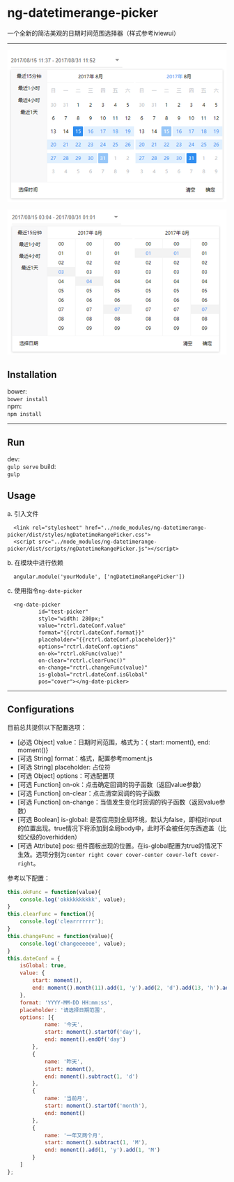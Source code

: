 **ng-datetimerange-picker**
===================
一个全新的简洁美观的日期时间范围选择器（样式参考iviewui）

----------

![日期选择](./screenshots/date-pick.png)

![时间选择](./screenshots/time-pick.png)

Installation
-------------
bower:  
`bower install`  
npm:  
`npm install`

----------

Run
-------------
dev:  
`gulp serve`
build:  
`gulp`

Usage
-------------

a. 引入文件
```
  <link rel="stylesheet" href="../node_modules/ng-datetimerange-picker/dist/styles/ngDatetimeRangePicker.css">
  <script src="../node_modules/ng-datetimerange-picker/dist/scripts/ngDatetimeRangePicker.js"></script>
```

b. 在模块中进行依赖  
```
  angular.module('yourModule', ['ngDatetimeRangePicker'])
```

c. 使用指令`ng-date-picker`
```
  <ng-date-picker 
          id="test-picker"
          style="width: 280px;" 
          value="rctrl.dateConf.value" 
          format="{{rctrl.dateConf.format}}" 
          placeholder="{{rctrl.dateConf.placeholder}}" 
          options="rctrl.dateConf.options"
          on-ok="rctrl.okFunc(value)"
          on-clear="rctrl.clearFunc()"
          on-change="rctrl.changeFunc(value)"
          is-global="rctrl.dateConf.isGlobal"
          pos="cover"></ng-date-picker>
```
----------

Configurations
-------------

目前总共提供以下配置选项：

- [必选 Object] value：日期时间范围，格式为：{ start: moment(), end: moment()}
- [可选 String] format：格式，配置参考moment.js
- [可选 String] placeholder: 占位符
- [可选 Object] options：可选配置项
- [可选 Function] on-ok：点击确定回调的钩子函数（返回value参数）
- [可选 Function] on-clear：点击清空回调的钩子函数
- [可选 Function] on-change：当值发生变化时回调的钩子函数（返回value参数）
- [可选 Boolean] is-global: 是否应用到全局环境，默认为false，即相对input的位置出现。true情况下将添加到全局body中，此时不会被任何东西遮盖（比如父级的overhidden）
- [可选 Attribute] pos: 组件面板出现的位置。在is-global配置为true的情况下生效。选项分别为`center right cover cover-center cover-left cover-right`。

参考以下配置：

```javascript
this.okFunc = function(value){
    console.log('okkkkkkkkkk', value);
}
this.clearFunc = function(){
    console.log('clearrrrrrr');
}
this.changeFunc = function(value){
    console.log('changeeeeee', value);
}
this.dateConf = {
    isGlobal: true,
    value: {
        start: moment(),
        end: moment().month(11).add(1, 'y').add(2, 'd').add(13, 'h').add(2, 'm').add(3, 's')
    },
    format: 'YYYY-MM-DD HH:mm:ss',
    placeholder: '请选择日期范围',
    options: [{
            name: '今天',
            start: moment().startOf('day'),
            end: moment().endOf('day')
        },
        {
            name: '昨天',
            start: moment(),
            end: moment().subtract(1, 'd')
        },
        {
            name: '当前月',
            start: moment().startOf('month'),
            end: moment()
        },
        {
            name: '一年又两个月',
            start: moment().subtract(1, 'M'),
            end: moment().add(1, 'y').add(1, 'M')
        }
    ]
};
```
